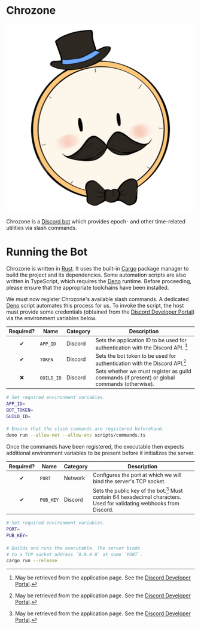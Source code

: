 # Chrozone
![Chrozone Logo](./docs/LOGO.png)

Chrozone is a [Discord bot][invite] which provides epoch- and other time-related utilities via slash commands.

[invite]: https://discord.com/api/oauth2/authorize?client_id=1008989318901137459&scope=applications.commands

# Running the Bot
Chrozone is written in [Rust]. It uses the built-in [Cargo] package manager to build the project and its dependencies. Some automation scripts are also written in TypeScript, which requires the [Deno] runtime. Before proceeding, please ensure that the appropriate toolchains have been installed.

[Rust]: https://www.rust-lang.org
[Cargo]: https://doc.rust-lang.org/cargo
[Deno]: https://deno.land

We must now register Chrozone's available slash commands. A dedicated [Deno] script automates this process for us. To invoke the script, the host must provide some credentials (obtained from the [Discord Developer Portal]) via the environment variables below.

Required? | Name | Category | Description
:-------: | ---- | -------- | -----------
&#x2714; | `APP_ID` | Discord | Sets the application ID to be used for authentication with the Discord API. [^portal]
&#x2714; | `TOKEN` | Discord | Sets the bot token to be used for authentication with the Discord API.[^portal]
&#x274c; | `GUILD_ID` | Discord | Sets whether we must register as guild commands (if present) or global commands (otherwise).

[Discord Developer Portal]: https://discord.com/developers/applications
[^portal]: May be retrieved from the application page. See the [Discord Developer Portal].

```bash
# Set required environment variables.
APP_ID=
BOT_TOKEN=
GUILD_ID=

# Ensure that the slash commands are registered beforehand.
deno run --allow-net --allow-env scripts/commands.ts
```

Once the commands have been registered, the executable then expects additional environment variables to be present before it initializes the server.

Required? | Name | Category | Description
:-------: | ---- | -------- | -----------
&#x2714; | `PORT` | Network | Configures the port at which we will bind the server's TCP socket.
&#x2714; | `PUB_KEY` | Discord | Sets the public key of the bot.[^portal] Must contain 64 hexadecimal characters. Used for validating webhooks from Discord.

[^id]: May be retrieved from the command registration script's output.

```bash
# Set required environment variables.
PORT=
PUB_KEY=

# Builds and runs the executable. The server binds
# to a TCP socket address `0.0.0.0` at some `PORT`.
cargo run --release
```
